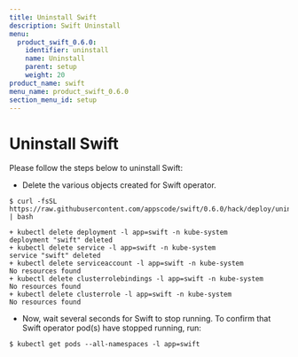 ```yaml
---
title: Uninstall Swift
description: Swift Uninstall
menu:
  product_swift_0.6.0:
    identifier: uninstall
    name: Uninstall
    parent: setup
    weight: 20
product_name: swift
menu_name: product_swift_0.6.0
section_menu_id: setup
---
```


# Uninstall Swift
Please follow the steps below to uninstall Swift:

- Delete the various objects created for Swift operator.

```console
$ curl -fsSL https://raw.githubusercontent.com/appscode/swift/0.6.0/hack/deploy/uninstall.sh | bash

+ kubectl delete deployment -l app=swift -n kube-system
deployment "swift" deleted
+ kubectl delete service -l app=swift -n kube-system
service "swift" deleted
+ kubectl delete serviceaccount -l app=swift -n kube-system
No resources found
+ kubectl delete clusterrolebindings -l app=swift -n kube-system
No resources found
+ kubectl delete clusterrole -l app=swift -n kube-system
No resources found
```

- Now, wait several seconds for Swift to stop running. To confirm that Swift operator pod(s) have stopped running, run:

```console
$ kubectl get pods --all-namespaces -l app=swift
```
